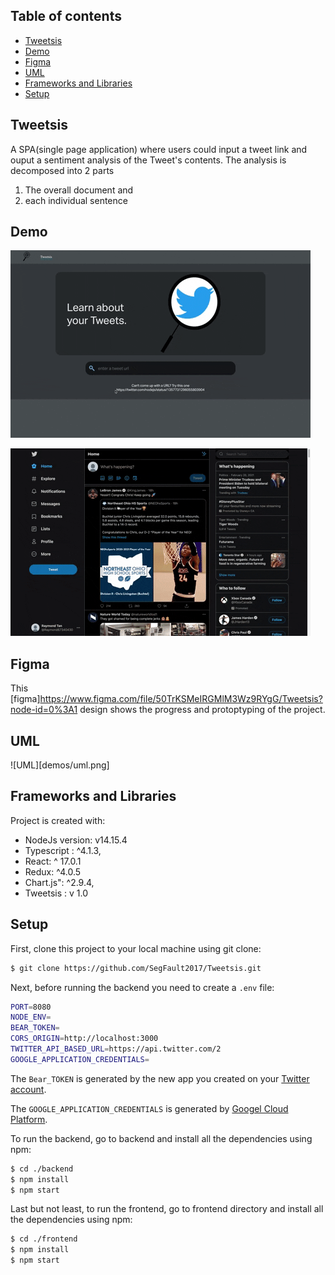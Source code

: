 ## Table of contents

- [Tweetsis](#tweetsis)
- [Demo](#demo)
- [Figma](#figma)
- [UML](#uml)
- [Frameworks and Libraries](#frameworks-and-libraries)
- [Setup](#setup)

## Tweetsis

A SPA(single page application) where users could input a tweet link and ouput a sentiment analysis of the Tweet's contents. The analysis is decomposed into 2 parts

1. The overall document and
2. each individual sentence

## Demo

![Part 1](demos/tweetsis_part1.gif)

![Part 2](demos/tweetsis_part2.gif)

## Figma

This [figma]https://www.figma.com/file/50TrKSMeIRGMlM3Wz9RYgG/Tweetsis?node-id=0%3A1 design shows the progress and protoptyping of the project.

## UML

![UML][demos/uml.png]

## Frameworks and Libraries

Project is created with:

- NodeJs version: v14.15.4
- Typescript : ^4.1.3,
- React: ^ 17.0.1
- Redux: ^4.0.5
- Chart.js": ^2.9.4,
- Tweetsis : v 1.0

## Setup

First, clone this project to your local machine using git clone:

```bash
$ git clone https://github.com/SegFault2017/Tweetsis.git
```

Next, before running the backend you need to create a `.env` file:

```bash
PORT=8080
NODE_ENV=
BEAR_TOKEN=
CORS_ORIGIN=http://localhost:3000
TWITTER_API_BASED_URL=https://api.twitter.com/2
GOOGLE_APPLICATION_CREDENTIALS=
```

The `Bear_TOKEN` is generated by the new app you created on your [Twitter account](https://developer.twitter.com/en/apply-for-access).

The `GOOGLE_APPLICATION_CREDENTIALS` is generated by [Googel Cloud Platform](https://cloud.google.com/?utm_source=google&utm_medium=cpc&utm_campaign=na-CA-all-en-dr-bkws-all-all-trial-e-dr-1009892&utm_content=text-ad-none-any-DEV_c-CRE_491349594430-ADGP_Desk+%7C+BKWS+-+EXA+%7C+Txt+~+Storage+~+Cloud+Storage_Cloud+_General-KWID_43700060013010330-kwd-46560699950&utm_term=KW_google%20cloud%20account-ST_google+cloud+account&gclid=Cj0KCQiA7NKBBhDBARIsAHbXCB7bGsRSxtUcGvasQVENmU1qUJR7OlbIhJu1pEUvxBCG1VX4NO87Yd8aAl-VEALw_wcB).

To run the backend, go to backend and install all the dependencies using npm:

```bash
$ cd ./backend
$ npm install
$ npm start
```

Last but not least, to run the frontend, go to frontend directory and install all the dependencies using npm:

```bash
$ cd ./frontend
$ npm install
$ npm start
```

